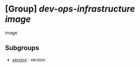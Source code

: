 # [Group] _dev-ops-infrastructure image_

image

## Subgroups

- [version](/Commands/dev-ops-infrastructure/image/version/readme.md)
: version
